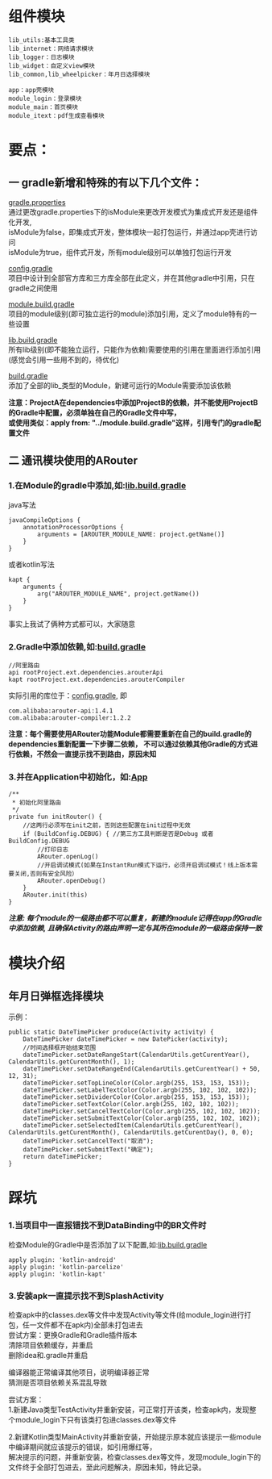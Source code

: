 # 组件模块
```
lib_utils:基本工具类
lib_internet：网络请求模块
lib_logger：日志模块
lib_widget：自定义view模块
lib_common,lib_wheelpicker：年月日选择模块

app：app壳模块
module_login：登录模块
module_main：首页模块
module_itext：pdf生成查看模块
```

# 要点：
## 一 gradle新增和特殊的有以下几个文件：

[gradle.properties](gradle.properties)   
通过更改gradle.properties下的isModule来更改开发模式为集成式开发还是组件化开发,  
isModule为false，即集成式开发，整体模块一起打包运行，并通过app壳进行访问  
isModule为true，组件式开发，所有module级别可以单独打包运行开发    

[config.gradle](config.gradle)  
项目中设计到全部官方库和三方库全部在此定义，并在其他gradle中引用，只在gradle之间使用  

[module.build.gradle](module.build.gradle)  
项目的module级别(即可独立运行的module)添加引用，定义了module特有的一些设置  

[lib.build.gradle](lib.build.gradle)  
所有lib级别(即不能独立运行，只能作为依赖)需要使用的引用在里面进行添加引用(感觉会引用一些用不到的，待优化)  

[build.gradle](lib_base/build.gradle)  
添加了全部的lib_类型的Module，新建可运行的Module需要添加该依赖

**注意：ProjectA在dependencies中添加ProjectB的依赖，并不能使用ProjectB的Gradle中配置，必须单独在自己的Gradle文件中写，  
或使用类似：apply from: "../module.build.gradle"这样，引用专门的gradle配置文件**

## 二 通讯模块使用的ARouter
### 1.在Module的gradle中添加,如:[lib.build.gradle](lib.build.gradle)
java写法
```
javaCompileOptions {
    annotationProcessorOptions {
        arguments = [AROUTER_MODULE_NAME: project.getName()]
    }
}
```
或者kotlin写法
```
kapt {
    arguments {
        arg("AROUTER_MODULE_NAME", project.getName())
    }
}
```
事实上我试了俩种方式都可以，大家随意
### 2.Gradle中添加依赖,如:[build.gradle](lib_base/build.gradle)
```
//阿里路由
api rootProject.ext.dependencies.arouterApi
kapt rootProject.ext.dependencies.arouterCompiler
```
实际引用的库位于：[config.gradle](config.gradle),
即
```
com.alibaba:arouter-api:1.4.1
com.alibaba:arouter-compiler:1.2.2
```
**注意：每个需要使用ARouter功能Module都需要重新在自己的build.gradle的dependencies重新配置一下步骤二依赖，
不可以通过依赖其他Gradle的方式进行依赖，不然会一直提示找不到路由，原因未知**
### 3.并在Application中初始化，如:[App](lib_base/src/main/java/world/share/lib_base/App.kt)
```
/**
 * 初始化阿里路由
 */
private fun initRouter() {
    //这两行必须写在init之前，否则这些配置在init过程中无效
    if (BuildConfig.DEBUG) { //第三方工具判断是否是Debug 或者BuildConfig.DEBUG
        //打印日志
        ARouter.openLog()
        //开启调试模式(如果在InstantRun模式下运行，必须开启调试模式！线上版本需要关闭,否则有安全风险）
        ARouter.openDebug()
    }
    ARouter.init(this)
}
```
***注意: 每个module的一级路由都不可以重复，新建的module记得在app的Gradle中添加依赖,
且确保Activity的路由声明一定与其所在module的一级路由保持一致***

# 模块介绍

## 年月日弹框选择模块

示例：
```
public static DateTimePicker produce(Activity activity) {
    DateTimePicker dateTimePicker = new DatePicker(activity);
    //时间选择框开始结束范围
    dateTimePicker.setDateRangeStart(CalendarUtils.getCurentYear(), CalendarUtils.getCurentMonth(), 1);
    dateTimePicker.setDateRangeEnd(CalendarUtils.getCurentYear() + 50, 12, 31);
    dateTimePicker.setTopLineColor(Color.argb(255, 153, 153, 153));
    dateTimePicker.setLabelTextColor(Color.argb(255, 102, 102, 102));
    dateTimePicker.setDividerColor(Color.argb(255, 153, 153, 153));
    dateTimePicker.setTextColor(Color.argb(255, 102, 102, 102));
    dateTimePicker.setCancelTextColor(Color.argb(255, 102, 102, 102));
    dateTimePicker.setSubmitTextColor(Color.argb(255, 102, 102, 102));
    dateTimePicker.setSelectedItem(CalendarUtils.getCurentYear(), CalendarUtils.getCurentMonth(), CalendarUtils.getCurentDay(), 0, 0);
    dateTimePicker.setCancelText("取消");
    dateTimePicker.setSubmitText("确定");
    return dateTimePicker;
}
```


# 踩坑
### 1.当项目中一直报错找不到DataBinding中的BR文件时

检查Module的Gradle中是否添加了以下配置,如:[lib.build.gradle](lib.build.gradle)
```
apply plugin: 'kotlin-android'
apply plugin: 'kotlin-parcelize'
apply plugin: 'kotlin-kapt'
```

### 3.安装apk一直提示找不到SplashActivity

检查apk中的classes.dex等文件中发现Activity等文件(给module_login进行打包，任一文件都不在apk内)全部未打包进去  
尝试方案：更换Gradle和Gradle插件版本  
        清除项目依赖缓存，并重启  
        删除idea和.gradle并重启  

编译器能正常编译其他项目，说明编译器正常  
猜测是否项目依赖关系混乱导致  

尝试方案：  
1.新建Java类型TestActivity并重新安装，可正常打开该类，检查apk内，发现整个module_login下只有该类打包进classes.dex等文件  

2.新建Kotlin类型MainActivity并重新安装，开始提示原本就应该提示一些module中编译期间就应该提示的错误，如引用爆红等，  
解决提示的问题，并重新安装，检查classes.dex等文件，发现module_login下的文件终于全部打包进去，至此问题解决，原因未知，特此记录。  
